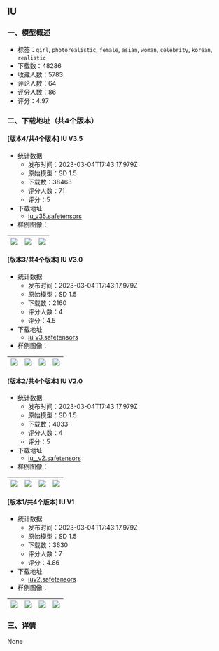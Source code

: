 ## IU
### 一、模型概述

- 标签：`girl`, `photorealistic`, `female`, `asian`, `woman`, `celebrity`, `korean`, `realistic`
- 下载数：48286
- 收藏人数：5783
- 评论人数：64
- 评分人数：86
- 评分：4.97

### 二、下载地址（共4个版本）

#### [版本4/共4个版本] IU V3.5

- 统计数据
  - 发布时间：2023-03-04T17:43:17.979Z
  - 原始模型：SD 1.5
  - 下载数：38463
  - 评分人数：71
  - 评分：5
- 下载地址
  - [iu_v35.safetensors](https://civitai.com/api/download/models/18576)
- 样例图像：

| <img src="https://image.civitai.com/xG1nkqKTMzGDvpLrqFT7WA/17ae24a7-8ce4-44fb-ac2c-a2dccfa54c00/width=450/192323.jpeg" /> | <img src="https://image.civitai.com/xG1nkqKTMzGDvpLrqFT7WA/100bdccd-afd5-4aef-0045-126ae8260b00/width=450/192324.jpeg" /> | <img src="https://image.civitai.com/xG1nkqKTMzGDvpLrqFT7WA/8e9d7acc-2a7d-406e-3d8d-0e942575dc00/width=450/192322.jpeg" /> |
| ---- | ---- | ---- |

#### [版本3/共4个版本] IU V3.0

- 统计数据
  - 发布时间：2023-03-04T17:43:17.979Z
  - 原始模型：SD 1.5
  - 下载数：2160
  - 评分人数：4
  - 评分：4.5
- 下载地址
  - [iu_v3.safetensors](https://civitai.com/api/download/models/17930)
- 样例图像：

| <img src="https://image.civitai.com/xG1nkqKTMzGDvpLrqFT7WA/4c0e5a1b-672e-4eb6-3b21-117d002f4600/width=450/183566.jpeg" /> | <img src="https://image.civitai.com/xG1nkqKTMzGDvpLrqFT7WA/ab73cd36-6cf5-44ca-8193-11117d06c400/width=450/183565.jpeg" /> | <img src="https://image.civitai.com/xG1nkqKTMzGDvpLrqFT7WA/7a86e9f6-dc97-4af2-e8a2-c4e0d7061d00/width=450/183564.jpeg" /> | <img src="https://image.civitai.com/xG1nkqKTMzGDvpLrqFT7WA/b28c1658-d0e8-453c-648e-c2da4d2cb100/width=450/183563.jpeg" /> |
| ---- | ---- | ---- | ---- |

#### [版本2/共4个版本] IU V2.0

- 统计数据
  - 发布时间：2023-03-04T17:43:17.979Z
  - 原始模型：SD 1.5
  - 下载数：4033
  - 评分人数：4
  - 评分：5
- 下载地址
  - [iu__v2.safetensors](https://civitai.com/api/download/models/15770)
- 样例图像：

| <img src="https://image.civitai.com/xG1nkqKTMzGDvpLrqFT7WA/33e9576d-d6da-4468-560a-ae5b61feee00/width=450/158045.jpeg" /> | <img src="https://image.civitai.com/xG1nkqKTMzGDvpLrqFT7WA/262c9674-7351-4359-2ae8-2346760b0100/width=450/158044.jpeg" /> | <img src="https://image.civitai.com/xG1nkqKTMzGDvpLrqFT7WA/bba17033-2869-4dfe-9741-ab3245e30100/width=450/158043.jpeg" /> | <img src="https://image.civitai.com/xG1nkqKTMzGDvpLrqFT7WA/b679f95f-0c01-49bf-06d1-d288365a1a00/width=450/158042.jpeg" /> |
| ---- | ---- | ---- | ---- |

#### [版本1/共4个版本] IU V1

- 统计数据
  - 发布时间：2023-03-04T17:43:17.979Z
  - 原始模型：SD 1.5
  - 下载数：3630
  - 评分人数：7
  - 评分：4.86
- 下载地址
  - [iuv2.safetensors](https://civitai.com/api/download/models/13849)
- 样例图像：

| <img src="https://image.civitai.com/xG1nkqKTMzGDvpLrqFT7WA/b99a6ca4-503b-40c6-7b22-ee783279d500/width=450/134292.jpeg" /> | <img src="https://image.civitai.com/xG1nkqKTMzGDvpLrqFT7WA/4e941c6a-ec3d-4284-151a-f043a12b9700/width=450/134298.jpeg" /> | <img src="https://image.civitai.com/xG1nkqKTMzGDvpLrqFT7WA/ba3d3714-fb55-4d2b-e964-396af2b6c300/width=450/134297.jpeg" /> | <img src="https://image.civitai.com/xG1nkqKTMzGDvpLrqFT7WA/6ad94127-8ad7-45ff-ff4a-09dbec0f9d00/width=450/134296.jpeg" /> |
| ---- | ---- | ---- | ---- |


### 三、详情
None